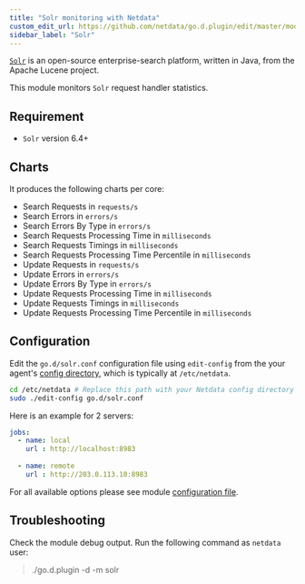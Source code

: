 ```yaml
---
title: "Solr monitoring with Netdata"
custom_edit_url: https://github.com/netdata/go.d.plugin/edit/master/modules/solr/README.md
sidebar_label: "Solr"
---
```




[`Solr`](https://lucene.apache.org/solr/) is an open-source enterprise-search platform, written in Java, from the Apache Lucene project.

This module monitors `Solr` request handler statistics.

## Requirement

-   `Solr` version 6.4+

## Charts

It produces the following charts per core:

-   Search Requests in `requests/s`
-   Search Errors in `errors/s`
-   Search Errors By Type in `errors/s`
-   Search Requests Processing Time in `milliseconds`
-   Search Requests Timings in `milliseconds`
-   Search Requests Processing Time Percentile in `milliseconds` 
-   Update Requests in `requests/s`
-   Update Errors in `errors/s`
-   Update Errors By Type in `errors/s` 
-   Update Requests Processing Time in `milliseconds`
-   Update Requests Timings in `milliseconds` 
-   Update Requests Processing Time Percentile in `milliseconds`

## Configuration

Edit the `go.d/solr.conf` configuration file using `edit-config` from the your agent's [config
directory](/guides/step-by-step/step-04#find-your-netdataconf-file), which is typically at `/etc/netdata`.

```bash
cd /etc/netdata # Replace this path with your Netdata config directory
sudo ./edit-config go.d/solr.conf
```

Here is an example for 2 servers:

```yaml
jobs:
  - name: local
    url : http://localhost:8983
      
  - name: remote
    url : http://203.0.113.10:8983

```

For all available options please see module [configuration file](https://github.com/netdata/go.d.plugin/blob/master/config/go.d/solr.conf).

## Troubleshooting

Check the module debug output. Run the following command as `netdata` user:

> ./go.d.plugin -d -m solr
